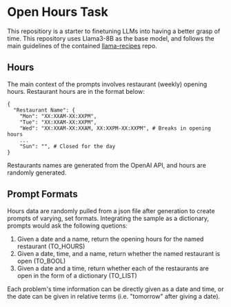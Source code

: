 # Open Hours Task

This repositiory is a starter to finetuning LLMs into having a better grasp of time. This repository uses Llama3-8B as the base model, and follows the main guidelines of the contained [llama-recipes](llama-recpies-liujie-develop/README.md) repo.

## Hours

The main context of the prompts involves restaurant (weekly) opening hours. Restaurant hours are in the format below:

```
{
  "Restaurant Name": {
    "Mon": "XX:XXAM-XX:XXPM",
    "Tue": "XX:XXAM-XX:XXPM",
    "Wed": "XX:XXAM-XX:XXAM, XX:XXPM-XX:XXPM", # Breaks in opening hours
    ...
    "Sun": "", # Closed for the day
}
```

Restaurants names are generated from the OpenAI API, and hours are randomly generated. 

## Prompt Formats

Hours data are randomly pulled from a json file after generation to create prompts of varying, set formats. Integrating the sample as a dictionary, prompts would ask the following quetions:

1. Given a date and a name, return the opening hours for the named restaurant (TO_HOURS)
2. Given a date, time, and a name, return whether the named restaurant is open (TO_BOOL)
3. Given a date and a time, return whether each of the restaurants are open in the form of a dictionary (TO_LIST)

Each problem's time information can be directly given as a date and time, or the date can be given in relative terms (i.e. "tomorrow" after giving a date).
